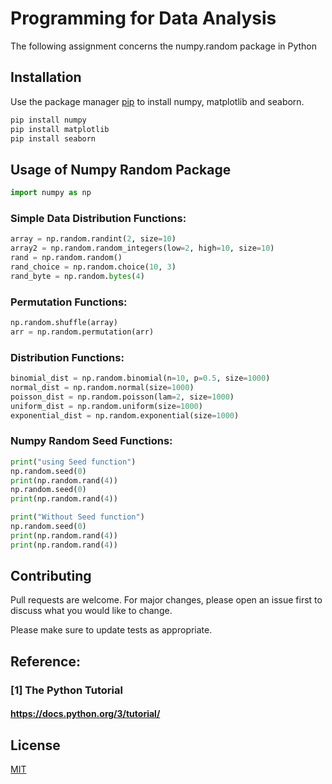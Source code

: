 # Programming for Data Analysis

The following assignment concerns the numpy.random package in Python

## Installation

Use the package manager [pip](https://pip.pypa.io/en/stable/) to install numpy, matplotlib and seaborn.

```bash
pip install numpy
pip install matplotlib
pip install seaborn
```

## Usage of Numpy Random Package

```python
import numpy as np
```

### Simple Data Distribution Functions:
```python
array = np.random.randint(2, size=10)
array2 = np.random.random_integers(low=2, high=10, size=10)
rand = np.random.random()
rand_choice = np.random.choice(10, 3)
rand_byte = np.random.bytes(4)
```

### Permutation Functions:
```python
np.random.shuffle(array)
arr = np.random.permutation(arr)  
```

### Distribution Functions:
```python
binomial_dist = np.random.binomial(n=10, p=0.5, size=1000)
normal_dist = np.random.normal(size=1000)
poisson_dist = np.random.poisson(lam=2, size=1000)
uniform_dist = np.random.uniform(size=1000)
exponential_dist = np.random.exponential(size=1000)
```

### Numpy Random Seed Functions:
```python
print("using Seed function")
np.random.seed(0) 
print(np.random.rand(4))
np.random.seed(0)
print(np.random.rand(4))

print("Without Seed function")
np.random.seed(0) 
print(np.random.rand(4))
print(np.random.rand(4))
```

## Contributing
Pull requests are welcome. For major changes, please open an issue first to discuss what you would like to change.

Please make sure to update tests as appropriate.
## Reference:
### [1] The Python Tutorial
#### https://docs.python.org/3/tutorial/


## License
[MIT](https://choosealicense.com/licenses/mit/)
